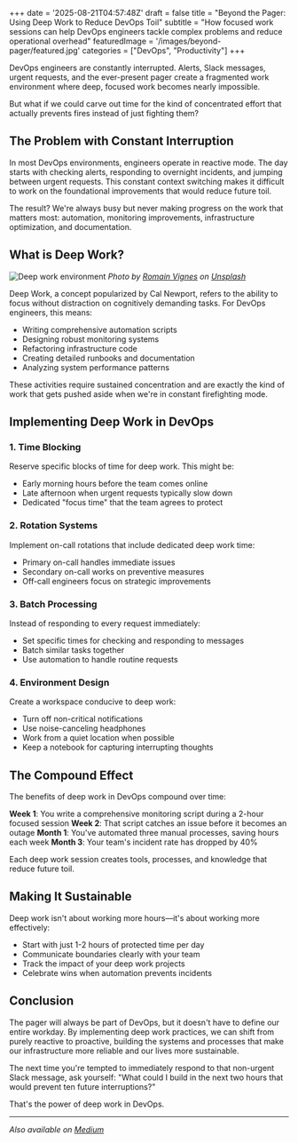 +++
date = '2025-08-21T04:57:48Z'
draft = false
title = "Beyond the Pager: Using Deep Work to Reduce DevOps Toil"
subtitle = "How focused work sessions can help DevOps engineers tackle complex problems and reduce operational overhead"
featuredImage = '/images/beyond-pager/featured.jpg'
categories = ["DevOps", "Productivity"]
+++

DevOps engineers are constantly interrupted. Alerts, Slack messages, urgent requests, and the ever-present pager create a fragmented work environment where deep, focused work becomes nearly impossible.

But what if we could carve out time for the kind of concentrated effort that actually prevents fires instead of just fighting them?

## The Problem with Constant Interruption

In most DevOps environments, engineers operate in reactive mode. The day starts with checking alerts, responding to overnight incidents, and jumping between urgent requests. This constant context switching makes it difficult to work on the foundational improvements that would reduce future toil.

The result? We're always busy but never making progress on the work that matters most: automation, monitoring improvements, infrastructure optimization, and documentation.

## What is Deep Work?

![Deep work environment](/images/beyond-pager/deep-work.jpg)
*Photo by [Romain Vignes](https://unsplash.com/@rvignes) on [Unsplash](https://unsplash.com)*

Deep Work, a concept popularized by Cal Newport, refers to the ability to focus without distraction on cognitively demanding tasks. For DevOps engineers, this means:

- Writing comprehensive automation scripts
- Designing robust monitoring systems  
- Refactoring infrastructure code
- Creating detailed runbooks and documentation
- Analyzing system performance patterns

These activities require sustained concentration and are exactly the kind of work that gets pushed aside when we're in constant firefighting mode.

## Implementing Deep Work in DevOps

### 1. Time Blocking

Reserve specific blocks of time for deep work. This might be:
- Early morning hours before the team comes online
- Late afternoon when urgent requests typically slow down
- Dedicated "focus time" that the team agrees to protect

### 2. Rotation Systems

Implement on-call rotations that include dedicated deep work time:
- Primary on-call handles immediate issues
- Secondary on-call works on preventive measures
- Off-call engineers focus on strategic improvements

### 3. Batch Processing

Instead of responding to every request immediately:
- Set specific times for checking and responding to messages
- Batch similar tasks together
- Use automation to handle routine requests

### 4. Environment Design

Create a workspace conducive to deep work:
- Turn off non-critical notifications
- Use noise-canceling headphones
- Work from a quiet location when possible
- Keep a notebook for capturing interrupting thoughts

## The Compound Effect

The benefits of deep work in DevOps compound over time:

**Week 1**: You write a comprehensive monitoring script during a 2-hour focused session
**Week 2**: That script catches an issue before it becomes an outage
**Month 1**: You've automated three manual processes, saving hours each week
**Month 3**: Your team's incident rate has dropped by 40%

Each deep work session creates tools, processes, and knowledge that reduce future toil.

## Making It Sustainable

Deep work isn't about working more hours—it's about working more effectively:

- Start with just 1-2 hours of protected time per day
- Communicate boundaries clearly with your team
- Track the impact of your deep work projects
- Celebrate wins when automation prevents incidents

## Conclusion

The pager will always be part of DevOps, but it doesn't have to define our entire workday. By implementing deep work practices, we can shift from purely reactive to proactive, building the systems and processes that make our infrastructure more reliable and our lives more sustainable.

The next time you're tempted to immediately respond to that non-urgent Slack message, ask yourself: "What could I build in the next two hours that would prevent ten future interruptions?"

That's the power of deep work in DevOps.

---

*Also available on [Medium](https://medium.com/devopsengineering/beyond-the-pager-using-deep-work-to-reduce-devops-toil-0e8488d0628f)*
